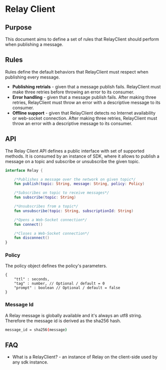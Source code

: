 # Relay Client

## Purpose

This document aims to define a set of rules that RelayClient should perform when publishing a message.

## Rules

Rules define the default behaviors that RelayClient must respect when publishing every message.

- **Publishing retrials** - given that a message publish fails. RelayClient must make three retries before throwing an error to its consumer.
- **Error handling** - given that a message publish fails. After making three retries, RelayClient must throw an error with a descriptive message to its consumer.
- **Offline support** - given that RelayClient detects no Internet availability or web-socket connection. After making three retries, RelayClient must throw an error with a descriptive message to its consumer.

## API

The Relay Client API defines a public interface with set of supported methods. It is consumed by an instance of SDK, where it allows to publish a message on a topic and subscribe or unsubscribe the given topic.

```kotlin
interface Relay {

    /*Publishes a message over the network on given topic*/
    fun publish(topic: String, message: String, policy: Policy)

    /*Subscribes on topic to receive messages*/
    fun subscribe(topic: String)

    /*Unsubscribes from a topic*/
    fun unsubscribe(topic: String, subscriptionId: String)

    /*Opens a Web-Socket connection*/
    fun connect()

    /*Closes a Web-Socket connection*/
    fun disconnect()
}
```

### Policy

The policy object defines the policy's parameters.

```jsonc
{
    "ttl" : seconds,
    "tag" : number, // Optional / default = 0
    "prompt" : boolean // Optional / default = false
}
```

### Message Id

A Relay message is globally available and it's always an utf8 string. Therefore the message id is derived as the sha256 hash.

```sh
message_id = sha256(message)
```

## FAQ

- What is a RelayClient? - an instance of Relay on the client-side used by any sdk instance.

